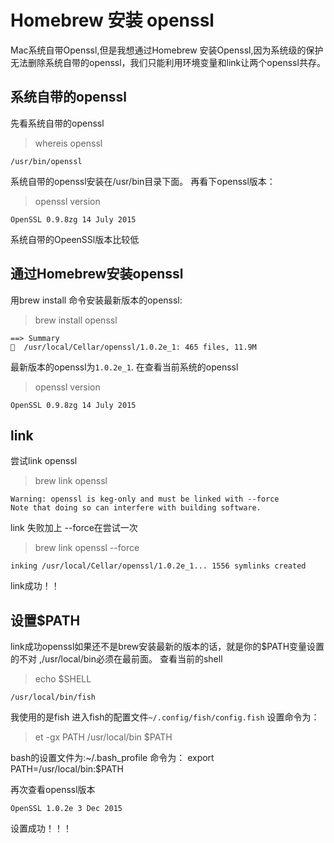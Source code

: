 #  Homebrew 安装 openssl
Mac系统自带Openssl,但是我想通过Homebrew 安装Openssl,因为系统级的保护无法删除系统自带的openssl，我们只能利用环境变量和link让两个openssl共存。
## 系统自带的openssl
先看系统自带的openssl
> whereis openssl

```
/usr/bin/openssl
```
系统自带的openssl安装在/usr/bin目录下面。
再看下openssl版本：
>openssl
>version
```
OpenSSL 0.9.8zg 14 July 2015
```
系统自带的OpeenSSl版本比较低

## 通过Homebrew安装openssl
用brew install 命令安装最新版本的openssl:
>brew install openssl 

```
==> Summary
🍺  /usr/local/Cellar/openssl/1.0.2e_1: 465 files, 11.9M
```
最新版本的openssl为`1.0.2e_1`.
在查看当前系统的openssl
>openssl
>version

```
OpenSSL 0.9.8zg 14 July 2015
```

## link 
尝试link openssl
>brew link openssl
```
Warning: openssl is keg-only and must be linked with --force
Note that doing so can interfere with building software.
```
link 失败加上 --force在尝试一次
>brew link openssl --force
```
inking /usr/local/Cellar/openssl/1.0.2e_1... 1556 symlinks created
```
link成功！！
## 设置$PATH
link成功openssl如果还不是brew安装最新的版本的话，就是你的$PATH变量设置的不对 ,/usr/local/bin必须在最前面。
查看当前的shell
>echo $SHELL
```
/usr/local/bin/fish
```
我使用的是fish 
进入fish的配置文件`~/.config/fish/config.fish`
设置命令为：
>et -gx PATH  /usr/local/bin   $PATH

bash的设置文件为:~/.bash_profile
命令为：
export PATH=/usr/local/bin:$PATH

再次查看openssl版本
```
OpenSSL 1.0.2e 3 Dec 2015
```
设置成功！！！


